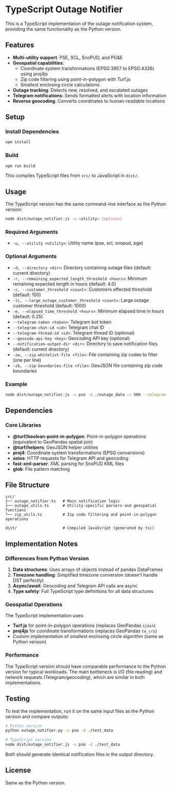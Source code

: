 # TypeScript Outage Notifier

This is a TypeScript implementation of the outage notification system, providing the same functionality as the Python version.

## Features

- **Multi-utility support**: PSE, SCL, SnoPUD, and PG&E
- **Geospatial capabilities**:
  - Coordinate system transformations (EPSG:3857 to EPSG:4326) using proj4js
  - Zip code filtering using point-in-polygon with Turf.js
  - Smallest enclosing circle calculations
- **Outage tracking**: Detects new, resolved, and escalated outages
- **Telegram notifications**: Sends formatted alerts with location information
- **Reverse geocoding**: Converts coordinates to human-readable locations

## Setup

### Install Dependencies

```bash
npm install
```

### Build

```bash
npm run build
```

This compiles TypeScript files from `src/` to JavaScript in `dist/`.

## Usage

The TypeScript version has the same command-line interface as the Python version:

```bash
node dist/outage_notifier.js -u <utility> [options]
```

### Required Arguments

- `-u, --utility <utility>`: Utility name (pse, scl, snopud, pge)

### Optional Arguments

- `-d, --directory <dir>`: Directory containing outage files (default: current directory)
- `-r, --remaining_expected_length_threshold <hours>`: Minimum remaining expected length in hours (default: 4.0)
- `-c, --customer_threshold <count>`: Customers affected threshold (default: 100)
- `-lc, --large_outage_customer_threshold <count>`: Large outage customer threshold (default: 1000)
- `-e, --elapsed_time_threshold <hours>`: Minimum elapsed time in hours (default: 0.25)
- `--telegram-token <token>`: Telegram bot token
- `--telegram-chat-id <id>`: Telegram chat ID
- `--telegram-thread-id <id>`: Telegram thread ID (optional)
- `--geocode-api-key <key>`: Geocoding API key (optional)
- `--notification-output-dir <dir>`: Directory to save notification files (default: current directory)
- `-zw, --zip-whitelist-file <file>`: File containing zip codes to filter (one per line)
- `-zb, --zip-boundaries-file <file>`: GeoJSON file containing zip code boundaries

### Example

```bash
node dist/outage_notifier.js -u pse -d ./outage_data -c 500 --telegram-token YOUR_TOKEN --telegram-chat-id YOUR_CHAT_ID
```

## Dependencies

### Core Libraries

- **@turf/boolean-point-in-polygon**: Point-in-polygon operations (equivalent to GeoPandas spatial join)
- **@turf/helpers**: GeoJSON helper utilities
- **proj4**: Coordinate system transformations (EPSG conversions)
- **axios**: HTTP requests for Telegram API and geocoding
- **fast-xml-parser**: XML parsing for SnoPUD KML files
- **glob**: File pattern matching

## File Structure

```
src/
├── outage_notifier.ts   # Main notification logic
├── outage_utils.ts      # Utility-specific parsers and geospatial functions
└── zip_utils.ts         # Zip code filtering and point-in-polygon operations

dist/                    # Compiled JavaScript (generated by tsc)
```

## Implementation Notes

### Differences from Python Version

1. **Data structures**: Uses arrays of objects instead of pandas DataFrames
2. **Timezone handling**: Simplified timezone conversion (doesn't handle DST perfectly)
3. **Async/await**: Geocoding and Telegram API calls are async
4. **Type safety**: Full TypeScript type definitions for all data structures

### Geospatial Operations

The TypeScript implementation uses:

- **Turf.js** for point-in-polygon operations (replaces GeoPandas `sjoin`)
- **proj4js** for coordinate transformations (replaces GeoPandas `to_crs`)
- Custom implementation of smallest enclosing circle algorithm (same as Python version)

### Performance

The TypeScript version should have comparable performance to the Python version for typical workloads. The main bottleneck is I/O (file reading) and network requests (Telegram/geocoding), which are similar in both implementations.

## Testing

To test the implementation, run it on the same input files as the Python version and compare outputs:

```bash
# Python version
python outage_notifier.py -u pse -d ./test_data

# TypeScript version
node dist/outage_notifier.js -u pse -d ./test_data
```

Both should generate identical notification files in the output directory.

## License

Same as the Python version.
